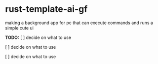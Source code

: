 # rust-template-ai-gf
making a background app for pc that can execute commands and runs a simple cute ui

**TODO:**
[ ] decide on what to use

[ ] decide on what to use

[ ] decide on what to use

